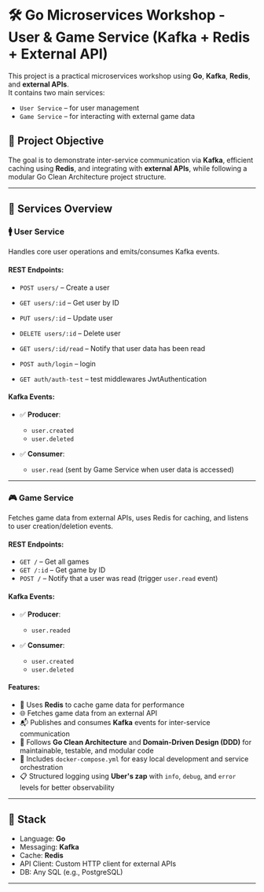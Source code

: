 # 🛠️ Go Microservices Workshop - User & Game Service (Kafka + Redis + External API)

This project is a practical microservices workshop using **Go**, **Kafka**, **Redis**, and **external APIs**.  
It contains two main services:

- `User Service` – for user management
- `Game Service` – for interacting with external game data

## 📌 Project Objective

The goal is to demonstrate inter-service communication via **Kafka**, efficient caching using **Redis**, and integrating with **external APIs**, while following a modular Go Clean Architecture project structure.

---

## 🧩 Services Overview

### 🚹 User Service

Handles core user operations and emits/consumes Kafka events.

#### REST Endpoints:

- `POST users/` – Create a user
- `GET users/:id` – Get user by ID
- `PUT users/:id` – Update user
- `DELETE users/:id` – Delete user
- `GET users/:id/read` – Notify that user data has been read

- `POST auth/login` – login
- `GET auth/auth-test` – test middlewares JwtAuthentication

#### Kafka Events:

- ✅ **Producer**:
  - `user.created`
  - `user.deleted`

- ✅ **Consumer**:
  - `user.read` (sent by Game Service when user data is accessed)

---

### 🎮 Game Service

Fetches game data from external APIs, uses Redis for caching, and listens to user creation/deletion events.

#### REST Endpoints:

- `GET /` – Get all games
- `GET /:id` – Get game by ID
- `POST /` – Notify that a user was read (trigger `user.read` event)

#### Kafka Events:

- ✅ **Producer**:
  - `user.readed`

- ✅ **Consumer**:
  - `user.created`
  - `user.deleted`

#### Features:
- 🧠 Uses **Redis** to cache game data for performance
- 🌐 Fetches game data from an external API
- 📬 Publishes and consumes **Kafka** events for inter-service communication
- 🧱 Follows **Go Clean Architecture** and **Domain-Driven Design (DDD)** for maintainable, testable, and modular code
- 🐳 Includes `docker-compose.yml` for easy local development and service orchestration
- 📋 Structured logging using **Uber's zap** with `info`, `debug`, and `error` levels for better observability

---

## 🧰 Stack

- Language: **Go**
- Messaging: **Kafka**
- Cache: **Redis**
- API Client: Custom HTTP client for external APIs
- DB: Any SQL (e.g., PostgreSQL)

---
